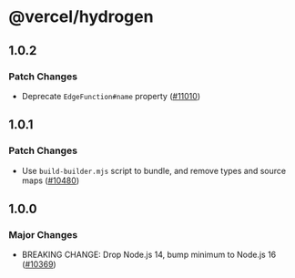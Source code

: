 # @vercel/hydrogen

## 1.0.2

### Patch Changes

- Deprecate `EdgeFunction#name` property ([#11010](https://github.com/khulnasoft-lab/devship/pull/11010))

## 1.0.1

### Patch Changes

- Use `build-builder.mjs` script to bundle, and remove types and source maps ([#10480](https://github.com/khulnasoft-lab/devship/pull/10480))

## 1.0.0

### Major Changes

- BREAKING CHANGE: Drop Node.js 14, bump minimum to Node.js 16 ([#10369](https://github.com/khulnasoft-lab/devship/pull/10369))
